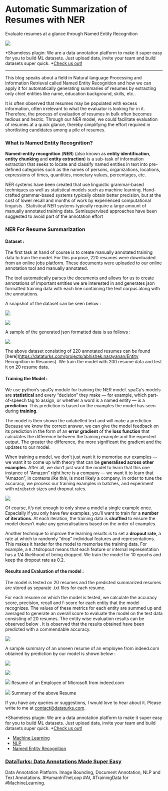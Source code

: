 # Automatic Summarization of Resumes with NER

Evaluate resumes at a glance through Named Entity Recognition

![](https://cdn-images-1.medium.com/max/1600/1*-FxcRx8fSgtr6fhMQ_pUdw.png)

*Shameless plugin: We are a data annotation platform to make it super easy for
you to build ML datasets. Just upload data, invite your team and build datasets
super quick. *[Check us out!](https://www.dataturks.com/)

*****

This blog speaks about a field in Natural language Processing and Information
Retrieval called Named Entity Recognition and how we can apply it for
automatically generating summaries of resumes by extracting only chief entities
like name, education background, skills, etc..

It is often observed that resumes may be populated with excess information,
often irrelevant to what the evaluator is looking for in it. Therefore, the
process of evaluation of resumes in bulk often becomes tedious and hectic.
Through our NER model, we could facilitate evaluation of resumes at a quick
glance, thereby simplifying the effort required in shortlisting candidates among
a pile of resumes.

### What is Named Entity Recognition?

**Named-entity recognition** (**NER**) (also known as **entity identification**,
**entity chunking** and **entity extraction**) is a sub-task of information
extraction that seeks to locate and classify named entities in text into
pre-defined categories such as the names of persons, organizations, locations,
expressions of times, quantities, monetary values, percentages, etc.

NER systems have been created that use linguistic grammar-based techniques as
well as statistical models such as machine learning. Hand-crafted grammar-based
systems typically obtain better precision, but at the cost of lower recall and
months of work by experienced computational linguists . Statistical NER systems
typically require a large amount of manually annotated training data.
Semisupervised approaches have been suggested to avoid part of the annotation
effort

### NER For Resume Summarization

#### Dataset :

The first task at hand of course is to create manually annotated training data
to train the model. For this purpose, 220 resumes were downloaded from an online
jobs platform. These documents were uploaded to our online annotation tool and
manually annotated.

The tool automatically parses the documents and allows for us to create
annotations of important entities we are interested in and generates json
formatted training data with each line containing the text corpus along with the
annotations.

A snapshot of the dataset can be seen below :

![](https://cdn-images-1.medium.com/max/1600/1*vElncAMvCKZW__k54-yUaQ.png)

![](https://cdn-images-1.medium.com/max/1600/1*To9SfGPmn9Y26ANJz30UxA.png)

A sample of the generated json formatted data is as follows :

![](https://cdn-images-1.medium.com/max/1600/1*Z8WDPba2EAWOKbHnC651kw.png)

The above dataset consisting of 220 annotated resumes can be found
[here](https://dataturks.com/projects/abhishek.narayanan/Entity Recognition in
Resumes). We train the model with 200 resume data and test it on 20 resume data.

#### Training the Model :

We use python’s spaCy module for training the NER model. spaCy’s models are
**statistical** and every “decision” they make — for example, which
part-of-speech tag to assign, or whether a word is a named entity — is a
**prediction**. This prediction is based on the examples the model has seen
during **training**.

The model is then shown the unlabelled text and will make a prediction. Because
we know the correct answer, we can give the model feedback on its prediction in
the form of an **error gradient** of the **loss function** that calculates the
difference between the training example and the expected output. The greater the
difference, the more significant the gradient and the updates to our model.

When training a model, we don’t just want it to memorise our examples — we want
it to come up with theory that can be **generalised across other examples**.
After all, we don’t just want the model to learn that this one instance of
“Amazon” right here is a company — we want it to learn that “Amazon”, in
contexts *like this*, is most likely a company. In order to tune the accuracy,
we process our training examples in batches, and experiment with `minibatch`
sizes and dropout rates.

![](https://cdn-images-1.medium.com/max/1600/1*d_n3GrPdcXHR5TS69k-Ylg.png)

Of course, it’s not enough to only show a model a single example once.
Especially if you only have few examples, you’ll want to train for a **number of
iterations**. At each iteration, the training data is **shuffled** to ensure the
model doesn’t make any generalisations based on the order of examples.

Another technique to improve the learning results is to set a **dropout rate**,
a rate at which to randomly “drop” individual features and representations. This
makes it harder for the model to memorise the training data. For example, a
`0.25`dropout means that each feature or internal representation has a 1/4
likelihood of being dropped. We train the model for 10 epochs and keep the
dropout rate as 0.2.

#### Results and Evaluation of the model :

The model is tested on 20 resumes and the predicted summarized resumes are
stored as separate .txt files for each resume.

For each resume on which the model is tested, we calculate the accuracy score,
precision, recall and f-score for each entity that the model recognizes. The
values of these metrics for each entity are summed up and averaged to generate
an overall score to evaluate the model on the test data consisting of 20
resumes. The entity wise evaluation results can be observed below . It is
observed that the results obtained have been predicted with a commendable
accuracy.

![](https://cdn-images-1.medium.com/max/1600/1*exVBjbxgV_XSUb_AH4kxzg.png)

A sample summary of an unseen resume of an employee from indeed.com obtained by
prediction by our model is shown below :

![](https://cdn-images-1.medium.com/max/800/1*bPAX5IlB8HkterKYv3IijQ.png)

![](https://cdn-images-1.medium.com/max/800/1*DUTGplvftb69cvUKSAzwJQ.png)

![](https://cdn-images-1.medium.com/max/1200/1*dJ1Ns1CXRgGV_woMxquJVw.png)
<span class="figcaption_hack">Resume of an Employee of Microsoft from indeed.com</span>

![](https://cdn-images-1.medium.com/max/1600/1*eZpeU5I-btKMTylfV3nEEA.png)
<span class="figcaption_hack">Summary of the above Resume</span>

If you have any queries or suggestions, I would love to hear about it. Please
write to me at contact@dataturks.com.



*Shameless plugin: We are a data annotation platform to make it super easy for
you to build ML datasets. Just upload data, invite your team and build datasets
super quick. *[Check us out!](https://dataturks.com/index.php)

* [Machine Learning](https://medium.com/tag/machine-learning?source=post)
* [NLP](https://medium.com/tag/nlp?source=post)
* [Named Entity
Recognition](https://medium.com/tag/named-entity-recognition?source=post)

### [DataTurks: Data Annotations Made Super Easy](https://medium.com/@dataturks)

Data Annotation Platform. Image Bounding, Document Annotation, NLP and Text
Annotations. #HumanInTheLoop #AI, #TrainingData for #MachineLearning.

